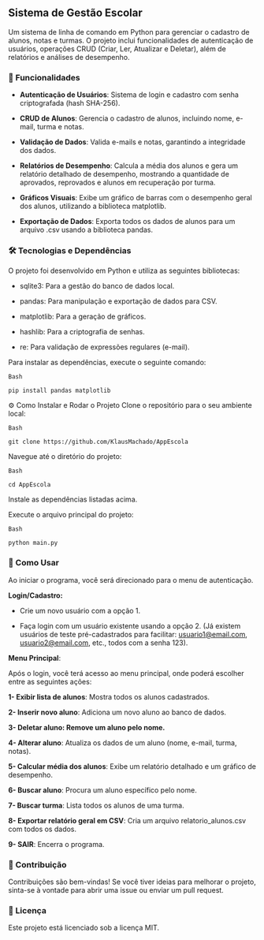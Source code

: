 ## Sistema de Gestão Escolar
Um sistema de linha de comando em Python para gerenciar o cadastro de alunos, notas e turmas. O projeto inclui funcionalidades de autenticação de usuários, operações CRUD (Criar, Ler, Atualizar e Deletar), além de relatórios e análises de desempenho.

### 🚀 Funcionalidades
* **Autenticação de Usuários**: Sistema de login e cadastro com senha criptografada (hash SHA-256).

* **CRUD de Alunos**: Gerencia o cadastro de alunos, incluindo nome, e-mail, turma e notas.

* **Validação de Dados**: Valida e-mails e notas, garantindo a integridade dos dados.

* **Relatórios de Desempenho**: Calcula a média dos alunos e gera um relatório detalhado de desempenho, mostrando a quantidade de aprovados, reprovados e alunos em recuperação por turma.

* **Gráficos Visuais**: Exibe um gráfico de barras com o desempenho geral dos alunos, utilizando a biblioteca matplotlib.

* **Exportação de Dados**: Exporta todos os dados de alunos para um arquivo .csv usando a biblioteca pandas.

### 🛠️ Tecnologias e Dependências
O projeto foi desenvolvido em Python e utiliza as seguintes bibliotecas:

* sqlite3: Para a gestão do banco de dados local.

* pandas: Para manipulação e exportação de dados para CSV.

* matplotlib: Para a geração de gráficos.

* hashlib: Para a criptografia de senhas.

* re: Para validação de expressões regulares (e-mail).

Para instalar as dependências, execute o seguinte comando:

```
Bash

pip install pandas matplotlib
```
⚙️ Como Instalar e Rodar o Projeto
Clone o repositório para o seu ambiente local:
```
Bash

git clone https://github.com/KlausMachado/AppEscola
```
Navegue até o diretório do projeto:
```
Bash

cd AppEscola
```
Instale as dependências listadas acima.

Execute o arquivo principal do projeto:
```
Bash

python main.py
```
### 📖 Como Usar
Ao iniciar o programa, você será direcionado para o menu de autenticação.

**Login/Cadastro:**

* Crie um novo usuário com a opção 1.

* Faça login com um usuário existente usando a opção 2. (Já existem usuários de teste pré-cadastrados para facilitar: usuario1@email.com, usuario2@email.com, etc., todos com a senha 123).

**Menu Principal**:

Após o login, você terá acesso ao menu principal, onde poderá escolher entre as seguintes ações:

**1- Exibir lista de alunos**: Mostra todos os alunos cadastrados.

**2- Inserir novo aluno**: Adiciona um novo aluno ao banco de dados.

**3- Deletar aluno: Remove um aluno pelo nome.**

**4- Alterar aluno**: Atualiza os dados de um aluno (nome, e-mail, turma, notas).

**5- Calcular média dos alunos**: Exibe um relatório detalhado e um gráfico de desempenho.

**6- Buscar aluno**: Procura um aluno específico pelo nome.

**7- Buscar turma**: Lista todos os alunos de uma turma.

**8- Exportar relatório geral em CSV**: Cria um arquivo relatorio_alunos.csv com todos os dados.

**9- SAIR**: Encerra o programa.

### 🤝 Contribuição
Contribuições são bem-vindas! Se você tiver ideias para melhorar o projeto, sinta-se à vontade para abrir uma issue ou enviar um pull request.

### 📄 Licença
Este projeto está licenciado sob a licença MIT.
